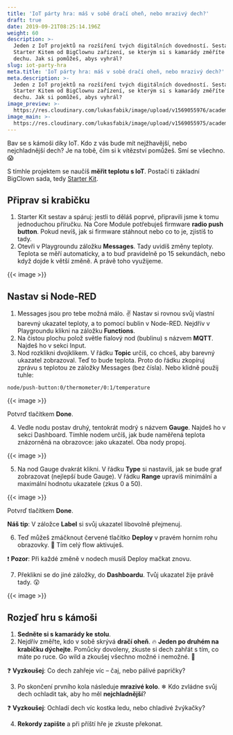 ```yaml
---
title: 'IoT párty hra: máš v sobě dračí oheň, nebo mrazivý dech?'
draft: true
date: 2019-09-21T08:25:14.196Z
weight: 60
description: >-
  Jeden z IoT projektů na rozšíření tvých digitálních dovedností. Sestav se
  Starter Kitem od BigClownu zařízení, se kterým si s kamarády změříte teplotu
  dechu. Jak si pomůžeš, abys vyhrál?
slug: iot-party-hra
meta.title: 'IoT párty hra: máš v sobě dračí oheň, nebo mrazivý dech?'
meta.description: >-
  Jeden z IoT projektů na rozšíření tvých digitálních dovedností. Sestav se
  Starter Kitem od BigClownu zařízení, se kterým si s kamarády změříte teplotu
  dechu. Jak si pomůžeš, abys vyhrál?
image_preview: >-
  https://res.cloudinary.com/lukasfabik/image/upload/v1569055976/academy/do-you-have-dragons-fire-or-an-artic-wind-in-you/image4.png
image_main: >-
  https://res.cloudinary.com/lukasfabik/image/upload/v1569055975/academy/do-you-have-dragons-fire-or-an-artic-wind-in-you/image5.png
---
```

Bav se s kámoši díky IoT. Kdo z vás bude mít nejžhavější, nebo nejchladnější dech? Je na tobě, čím si k vítězství pomůžeš. Smí se všechno. 😱

S tímhle projektem se naučíš **měřit teplotu s IoT**. Postačí ti základní BigClown sada, tedy [Starter Kit](https://shop.bigclown.com/starter-kit/).

## Připrav si krabičku

1. Starter Kit sestav a spáruj: jestli to děláš poprvé, připravili jsme k tomu jednoduchou příručku. Na Core Module potřebuješ firmware **radio push button**. Pokud nevíš, jak si firmware stáhnout nebo co to je, zjistíš to tady. 
2. Otevři v Playgroundu záložku **Messages**. Tady uvidíš změny teploty. Teplota se měří automaticky, a to buď pravidelně po 15 sekundách, nebo když dojde k větší změně. A právě toho využijeme. 

{{< image >}}    

## **Nastav si Node-RED**

1. Messages jsou pro tebe možná málo. ✌️ Nastav si rovnou svůj vlastní barevný ukazatel teploty, a to pomocí bublin v Node-RED. Nejdřív v Playgroundu klikni na záložku **Functions**.
2. Na čistou plochu polož světle fialový nod (bublinu) s názvem **MQTT**. Najdeš ho v sekci Input.
3. Nod rozklikni dvojklikem. V řádku **Topic** určíš, co chceš, aby barevný ukazatel zobrazoval. Teď to bude teplota. Proto do řádku zkopíruj zprávu s teplotou ze záložky Messages (bez čísla). Nebo klidně použij tuhle: 


```
node/push-button:0/thermometer/0:1/temperature
```

{{< image >}}    

Potvrď tlačítkem **Done**.

4. Vedle nodu postav druhý, tentokrát modrý s názvem **Gauge**. Najdeš ho v sekci Dashboard. Tímhle nodem určíš, jak bude naměřená teplota znázorněná na obrazovce: jako ukazatel. Oba nody propoj.

{{< image >}}  

5. Na nod Gauge dvakrát klikni. V řádku **Type** si nastavíš, jak se bude graf zobrazovat (nejlepší bude Gauge). V řádku **Range** upravíš minimální a maximální hodnotu ukazatele (zkus 0 a 50). 

{{< image >}}  

Potvrď tlačítkem **Done**.

**Náš tip**: V záložce **Label** si svůj ukazatel libovolně přejmenuj.

6. Teď můžeš zmáčknout červené tlačítko **Deploy** v pravém horním rohu obrazovky. 🚨 Tím celý flow aktivuješ. 

❗ **Pozor**: Při každé změně v nodech musíš Deploy mačkat znovu. 

7. Překlikni se do jiné záložky, do **Dashboardu**. Tvůj ukazatel žije právě tady. 😲  

{{< image >}}  

## Rozjeď hru s kámoši

1. **Sedněte si s kamarády ke stolu**.
2. Nejdřív změřte, kdo v sobě skrývá **dračí oheň**. 🔥 **Jeden po druhém na krabičku dýchejte**. Pomůcky dovoleny, zkuste si dech zahřát s tím, co máte po ruce. Go wild a zkoušej všechno možné i nemožné. 🙌 

❓ **Vyzkoušej**: Co dech zahřeje víc – čaj, nebo pálivé papričky?

3. Po skončení prvního kola následuje **mrazivé kolo**. ❄ Kdo zvládne svůj dech ochladit tak, aby ho měl **nejchladnější**?

❓ **Vyzkoušej**: Ochladí dech víc kostka ledu, nebo chladivé žvýkačky?

4. **Rekordy zapište** a při příští hře je zkuste překonat. 

##
